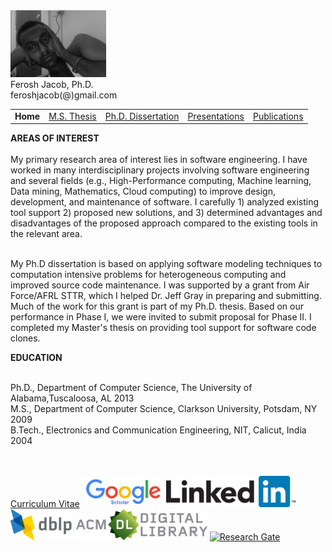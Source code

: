 <html>
<head>
<title>Ferosh Jacob, Ph.D.</title>
<meta http-equiv="Content-Type" content="text/html;charset=iso-88591"/>
  <LINK href="style.css" rel="stylesheet" type="text/css"/>  
</head>
 
<body>
<div id="header"> 

<div id="logo">
<img src="images/logo.gif"/>
</div>
<div id="title">
	Ferosh Jacob, Ph.D.<br/>
	feroshjacob(@)gmail.com
</div>
<div id="menu">
<table>
    <tr>
      <td><strong>Home </strong></td>
      <td><a href="ms.html">M.S. Thesis</a></td>
      <td><a href="phd.html">Ph.D. Dissertation</a></td>
      <td><a href="research.html">Presentations</a></td>
      <td><a href="publications.html">Publications</a></td>
    </tr>
  </table>
</div>
</div>
<div id="main-container"> 
    <p class="centerimage"> <strong>AREAS OF INTEREST</strong><br/><br/>
	My primary research area of interest lies in software engineering. I have worked in many interdisciplinary projects involving software engineering and 
	several fields (e.g., High-Performance computing, Machine learning, Data mining, Mathematics, Cloud computing) to improve design, development, and maintenance of software.
	I carefully 1) analyzed existing tool support 2) proposed new solutions, and 3) determined advantages and disadvantages of the proposed approach compared to the existing 
	tools in the relevant area. 


<br/>
<br/>

My Ph.D dissertation is based on applying software modeling techniques to computation intensive problems for heterogeneous computing and improved source code maintenance. 
	I was supported by a grant from Air Force/AFRL STTR, which I helped Dr. Jeff Gray in preparing and submitting. Much of the work for this grant is part of my Ph.D. thesis.
Based on our performance in Phase I, we were invited to submit proposal for Phase II. I completed my Master's thesis on providing tool support for software code clones.

</p>
<div id="leftcolumn2"  >
    <p class="centerimage"> <strong>EDUCATION</strong><br/><br/>


Ph.D., Department of Computer Science, The University of Alabama,Tuscaloosa, AL 2013<br/>
M.S., Department of Computer Science, Clarkson University, Potsdam, NY 2009<br/>
B.Tech., Electronics and Communication Engineering, NIT, Calicut, India 2004<br/>
</p>
<p class="centerimage">  <br/><br/>
<a href= "files/resume.pdf">Curriculum Vitae</a>
<a href="https://scholar.google.com/citations?user=BHni1Y8AAAAJ&hl=en"><img height="50px" src="images/Google_Scholar_logo_2015.png" alt="Google Scholar"></a>
<a href="https://www.linkedin.com/in/ferosh-jacob-03b8109"><img height="50px" src="images/LinkedIn-Logo-2C.png" alt="Linkedin"></a>
<a href="http://dblp.uni-trier.de/pers/hd/j/Jacob:Ferosh" ><img height="50px" src="images/dblp-5.png" alt="DBLP"></a>
<a href="http://dl.acm.org/author_page.cfm?id=81456613588&coll=DL&dl=ACM&trk=0&cfid=724861222&cftoken=44157594" ><img height="50px" src="images/ACMDL_Logo_Alt_Color.png" alt="ACM Digital Library"></a>
<a href=" https://www.researchgate.net/profile/Ferosh_Jacob " ><img height="50px" src="images/ esearchGate_Logo.png " alt="Research Gate"></a>
</p>
</div>

</div>

</body>
</html>


